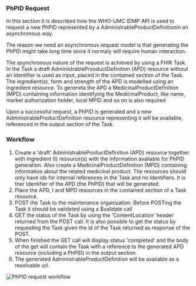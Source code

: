 ### PhPID Request
    
In this section it is described how the WHO-UMC IDMP API is used to request a new PhPID represented by a AdministrableProductDefinitionin an asynchronous way. 

The reason we need an asynchronous request model is that generating the PhPID might take long time since it normaly will require human interaction.

The asynchronous nature of the request is achieved by using a FHIR Task. In the Task a draft AdministrableProoductDefinition (APD) resource without an Identifier is used as input, placed in the contained section of the Task. The ingredient(s), form and strength of the APD is modelled using an Ingredient resource. To genereta the APD a MedicinalProductDefinition (MPD) containing information identifying the MedicinalProduct, like name, market authorization holder, local MPID and so on is also required

Upon a successful request, a PhPID is generated and a new AdministrableProductDefinition resource representing it will be available, referenced in the output section of the Task.    

### Workflow

1. Create a 'draft' AdministrableProductDefinition (APD) resource together with Ingredient (I) resource(s) with the information available for PhPID generation. Also create a MedicinalProductDefinition (MPD) containing information about the related medicinal product. The resources should only have ids for internal references in the Task and no Identifiers. It is ther Identifier of the APD (the PhPID) that will be generated.
2. Place the APD, I and MPD resources in the contained section of a Task resource.
3. POST the Task to the maintenance organization. Before POSTing the Task it should be valideted using a $validate call
4. GET the status of the Task by using the 'ContentLocation' header returned from the POST call. It is also possible to get the status by requesting the Task given the id of the Task returned as response of the POST.
5. When finished the GET call will display status 'completed' and the body of the get will contain the Task with a reference to the generated APD resource (including a PhPID) in the output section.
6. The generated AdministrableProductDefinition will be available as a resolvable url.

<img src="PhPIDRequestWF.png" alt="PhPID request workflow"/>
